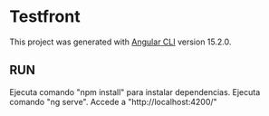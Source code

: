# Testfront

This project was generated with [Angular CLI](https://github.com/angular/angular-cli) version 15.2.0.

## RUN

Ejecuta comando "npm install" para instalar dependencias.
Ejecuta comando "ng serve".
Accede a "http://localhost:4200/"